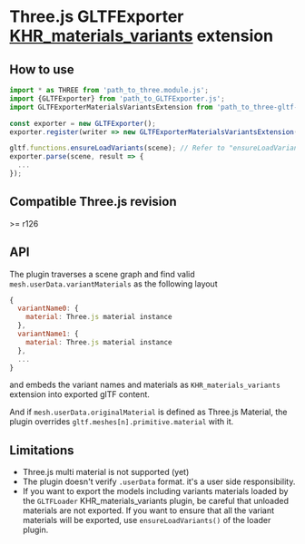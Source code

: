 # Three.js GLTFExporter [KHR_materials_variants](https://github.com/KhronosGroup/glTF/tree/master/extensions/2.0/Khronos/KHR_materials_variants) extension

## How to use

```javascript
import * as THREE from 'path_to_three.module.js';
import {GLTFExporter} from 'path_to_GLTFExporter.js';
import GLTFExporterMaterialsVariantsExtension from 'path_to_three-gltf-extensions/exporters/KHR_materials_variants/KHR_materials_variants_exporter.js';

const exporter = new GLTFExporter();
exporter.register(writer => new GLTFExporterMaterialsVariantsExtension(writer));

gltf.functions.ensureLoadVariants(scene); // Refer to "ensureLoadVariants()" in the KHR_materials_variants GLTFLoader plugin README
exporter.parse(scene, result => {
  ...
});
```

## Compatible Three.js revision

&gt;= r126

## API

The plugin traverses a scene graph and find valid `mesh.userData.variantMaterials` as the following layout

```javascript
{
  variantName0: {
    material: Three.js material instance
  },
  variantName1: {
    material: Three.js material instance
  },
  ...
}
```

and embeds the variant names and materials as `KHR_materials_variants` extension into exported glTF content.

And if `mesh.userData.originalMaterial` is defined as Three.js Material, the plugin overrides `gltf.meshes[n].primitive.material` with it.

## Limitations

* Three.js multi material is not supported (yet)
* The plugin doesn't verify `.userData` format. it's a user side responsibility.
* If you want to export the models including variants materials loaded by the `GLTFLoader` KHR_materials_variants plugin, be careful that unloaded materials are not exported. If you want to ensure that all the variant materials will be exported, use `ensureLoadVariants()` of the loader plugin.
